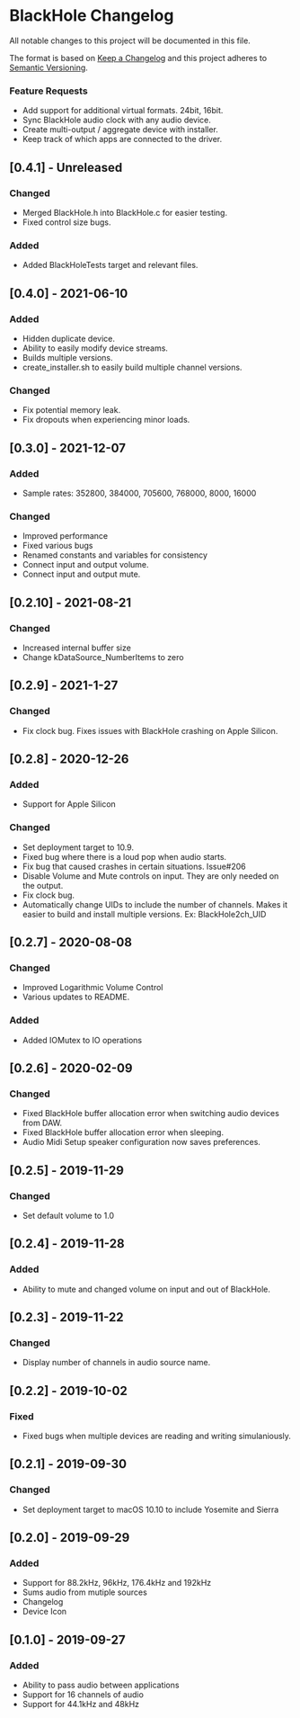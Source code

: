 #  BlackHole Changelog

All notable changes to this project will be documented in this file.

The format is based on [Keep a Changelog](http://keepachangelog.com/en/1.0.0/)
and this project adheres to [Semantic Versioning](http://semver.org/spec/v2.0.0.html).


### Feature Requests

- Add support for additional virtual formats. 24bit, 16bit.
- Sync BlackHole audio clock with any audio device.
- Create multi-output / aggregate device with installer.
- Keep track of which apps are connected to the driver.

## [0.4.1] - Unreleased
### Changed
- Merged BlackHole.h into BlackHole.c for easier testing.
- Fixed control size bugs. 

### Added
- Added BlackHoleTests target and relevant files. 

## [0.4.0] - 2021-06-10
### Added
- Hidden duplicate device.
- Ability to easily modify device streams. 
- Builds multiple versions.
- create_installer.sh to easily build multiple channel versions. 

### Changed
- Fix potential memory leak.
- Fix dropouts when experiencing minor loads. 


## [0.3.0] - 2021-12-07

### Added
- Sample rates: 352800, 384000, 705600, 768000, 8000, 16000


### Changed
- Improved performance
- Fixed various bugs
- Renamed constants and variables for consistency
- Connect input and output volume.
- Connect input and output mute. 



## [0.2.10] - 2021-08-21
### Changed
- Increased internal buffer size
- Change kDataSource_NumberItems to zero



## [0.2.9] - 2021-1-27
### Changed
- Fix clock bug. Fixes issues with BlackHole crashing on Apple Silicon.

## [0.2.8] - 2020-12-26

### Added
- Support for Apple Silicon

### Changed
- Set deployment target to 10.9. 
- Fixed bug where there is a loud pop when audio starts.
- Fix bug that caused crashes in certain situations. Issue#206
- Disable Volume and Mute controls on input. They are only needed on the output. 
- Fix clock bug.
- Automatically change UIDs to include the number of channels. Makes it easier to build and install multiple versions. Ex: BlackHole2ch_UID


## [0.2.7] - 2020-08-08
### Changed
- Improved Logarithmic Volume Control
- Various updates to README. 

### Added
- Added IOMutex to IO operations

## [0.2.6] - 2020-02-09
### Changed
- Fixed BlackHole buffer allocation error when switching audio devices from DAW.
- Fixed BlackHole buffer allocation error when sleeping.
- Audio Midi Setup speaker configuration now saves preferences.

## [0.2.5] - 2019-11-29
### Changed
- Set default volume to 1.0

## [0.2.4] - 2019-11-28
### Added
- Ability to mute and changed volume on input and out of BlackHole. 

## [0.2.3] - 2019-11-22
### Changed
- Display number of channels in audio source name.

## [0.2.2] - 2019-10-02
### Fixed
- Fixed bugs when multiple devices are reading and writing simulaniously.


## [0.2.1] - 2019-09-30
### Changed
- Set deployment target to macOS 10.10 to include Yosemite and Sierra

## [0.2.0] - 2019-09-29
### Added
- Support for 88.2kHz, 96kHz, 176.4kHz and 192kHz
- Sums audio from mutiple sources
- Changelog
- Device Icon

## [0.1.0] - 2019-09-27
### Added
- Ability to pass audio between applications
- Support for 16 channels of audio
- Support for 44.1kHz and 48kHz
